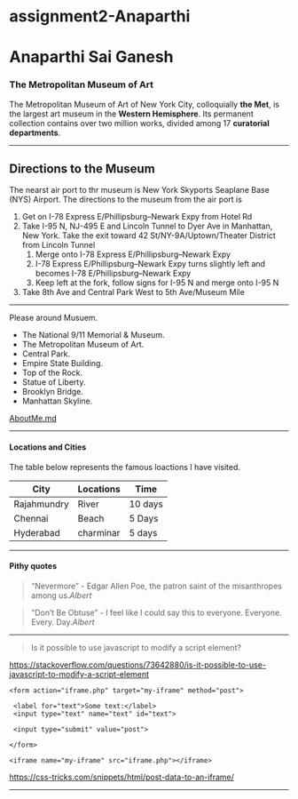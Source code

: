 # assignment2-Anaparthi
# Anaparthi Sai Ganesh
### The Metropolitan Museum of Art 

The Metropolitan Museum of Art of New York City, colloquially **the Met**, is the largest art museum in the **Western Hemisphere**. Its permanent collection contains over two million works, divided among 17 **curatorial departments**.

***
## Directions to the Museum
The nearst air port to thr museum is New York Skyports Seaplane Base (NYS) Airport. The directions to the museum from the air port is 

1. Get on I-78 Express E/Phillipsburg–Newark Expy from Hotel Rd
2. Take I-95 N, NJ-495 E and Lincoln Tunnel to Dyer Ave in Manhattan, New York. Take the exit toward 42 St/NY-9A/Uptown/Theater District from Lincoln Tunnel
    1. Merge onto I-78 Express E/Phillipsburg–Newark Expy
    2. I-78 Express E/Phillipsburg–Newark Expy turns slightly left and    becomes I-78 E/Phillipsburg–Newark Expy
    3. Keep left at the fork, follow signs for I-95 N and merge onto I-95 N
3. Take 8th Ave and Central Park West to 5th Ave/Museum Mile

***
Please around Musuem.

* The National 9/11 Memorial & Museum.
* The Metropolitan Museum of Art.
* Central Park.
* Empire State Building.
* Top of the Rock.
* Statue of Liberty.
* Brooklyn Bridge.
* Manhattan Skyline.


[AboutMe.md](https://github.com/anaparthisaiganesh/assignment2-Anaparthi/blob/e4f3586fe970fda27348966e44889e329c9af6c3/AboutMe.md)

*** 

#### Locations and Cities

  The table below represents the famous loactions I have visited.

  |City | Locations | Time|
  | ----|-----------|-----|
  |Rajahmundry| River| 10 days|
  |Chennai|Beach| 5 Days|
  |Hyderabad|charminar|5 days|

 ***
 #### Pithy quotes
 >“Nevermore” - Edgar Allen Poe, the patron saint of the misanthropes among us.*Albert*

 >“Don’t Be Obtuse” - I feel like I could say this to everyone. Everyone. Every. Day.*Albert*

 ***

> Is it possible to use javascript to modify a script element?

 <https://stackoverflow.com/questions/73642880/is-it-possible-to-use-javascript-to-modify-a-script-element>

 ```
 <form action="iframe.php" target="my-iframe" method="post">
			
  <label for="text">Some text:</label>
  <input type="text" name="text" id="text">
			
  <input type="submit" value="post">
			
</form>
		
<iframe name="my-iframe" src="iframe.php"></iframe>

```
<https://css-tricks.com/snippets/html/post-data-to-an-iframe/>

***






